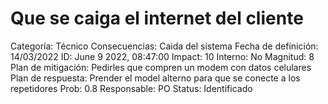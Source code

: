 # Que se caiga el internet del cliente

Categoría: Técnico
Consecuencias: Caida del sistema
Fecha de definición: 14/03/2022
ID: June 9 2022, 08:47:00
Impact: 10
Interno: No
Magnitud: 8
Plan de mitigación: Pedirles que compren un modem con datos celulares
Plan de respuesta: Prender el model alterno para que se conecte a los repetidores
Prob: 0.8
Responsable: PO
Status: Identificado
